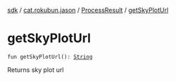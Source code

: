[sdk](../../index.md) / [cat.rokubun.jason](../index.md) / [ProcessResult](index.md) / [getSkyPlotUrl](./get-sky-plot-url.md)

# getSkyPlotUrl

`fun getSkyPlotUrl(): `[`String`](https://kotlinlang.org/api/latest/jvm/stdlib/kotlin/-string/index.html)

Returns sky plot url

